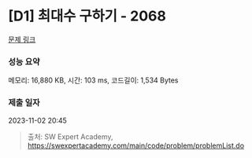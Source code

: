 # [D1] 최대수 구하기 - 2068 

[문제 링크](https://swexpertacademy.com/main/code/problem/problemDetail.do?contestProbId=AV5QQhbqA4QDFAUq) 

### 성능 요약

메모리: 16,880 KB, 시간: 103 ms, 코드길이: 1,534 Bytes

### 제출 일자

2023-11-02 20:45



> 출처: SW Expert Academy, https://swexpertacademy.com/main/code/problem/problemList.do